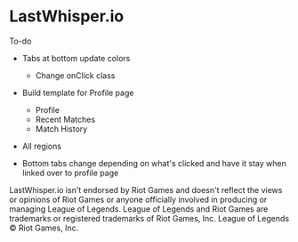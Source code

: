 # LastWhisper.io

To-do

- Tabs at bottom update colors
    - Change onClick class
- Build template for Profile page
    - Profile
    - Recent Matches
    - Match History
- All regions


- Bottom tabs change depending on what's clicked and have it stay when linked over to profile page

LastWhisper.io isn't endorsed by Riot Games and doesn't reflect the views or opinions of Riot Games or anyone officially involved in producing or managing League of Legends. League of Legends and Riot Games are trademarks or registered trademarks of Riot Games, Inc. League of Legends © Riot Games, Inc. 
